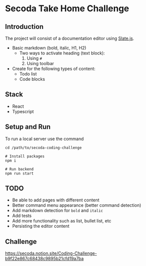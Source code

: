 # Secoda Take Home Challenge

## Introduction

The project will consist of a documentation editor using [Slate.js](https://github.com/ianstormtaylor/slate).

- Basic markdown (bold, italic, H1, H2)
  - Two ways to activate heading (text block):
    1. Using `#`
    2. Using toolbar
- Create for the following types of content:
  - Todo list
  - Code blocks

## Stack

- React
- Typescript

## Setup and Run

To run a local server use the command

```
cd /path/to/secoda-coding-challenge

# Install packages
npm i

# Run backend
npm run start
```

## TODO

- Be able to add pages with different content
- Better command menu appearance (better command detection)
- Add markdown detection for `bold` and `italic`
- Add tests
- Add more functionality such as list, bullet list, etc
- Persisting the editor content

## Challenge

https://secoda.notion.site/Coding-Challenge-b9f22e867c68438c9895b21cfd19a7ba
